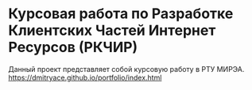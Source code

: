 # Курсовая работа по Разработке Клиентских Частей Интернет Ресурсов (РКЧИР)
Данный проект представляет собой курсовую работу в РТУ МИРЭА.
https://dmitryace.github.io/portfolio/index.html
